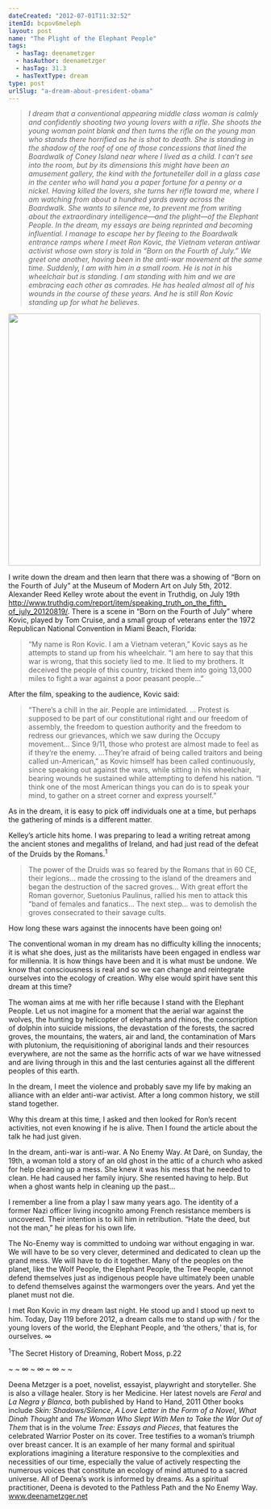 ```yaml
---
dateCreated: "2012-07-01T11:32:52"
itemId: bcpov6meleph
layout: post
name: "The Plight of the Elephant People"
tags:
  - hasTag: deenametzger
  - hasAuthor: deenametzger
  - hasTag: 31.3
  - hasTextType: dream
type: post
urlSlug: "a-dream-about-president-obama"
---
```


> *I dream that a conventional appearing middle class woman is calmly and confidently shooting two young lovers with a rifle. She shoots the young woman point blank and then turns the rifle on the young man who stands there horrified as he is shot to death. She is standing in the shadow of the roof of one of those concessions that lined the Boardwalk of Coney Island near where I lived as a child. I can’t see into the room, but by its dimensions this might have been an amusement gallery, the kind with the fortuneteller doll in a glass case in the center who will hand you a paper fortune for a penny or a nickel.* 
> *Having killed the lovers, she turns her rifle toward me, where I am watching from about a hundred yards away across the Boardwalk. She wants to silence me, to prevent me from writing about the extraordinary intelligence—and the plight—of the Elephant People. In the dream, my essays are being reprinted and becoming influential. I manage to escape her by fleeing to the Boardwalk entrance ramps where I meet Ron Kovic, the Vietnam veteran antiwar activist whose own story is told in “Born on the Fourth of July.” We greet one another, having been in the anti-war movement at the same time.* 
> *Suddenly, I am with him in a small room. He is not in his wheelchair but is standing. I am standing with him and we are embracing each other as comrades. He has healed almost all of his wounds in the course of these years. And he is still Ron Kovic standing up for what he believes.*

<img src="../images/post-bcpov6meleph-1.jpg" width=500 height="auto"/>

I write down the dream and then learn that there was a showing of “Born on the Fourth of July” at the Museum of Modern Art on July 5th, 2012. Alexander Reed Kelley wrote about the event in Truthdig, on July 19th [http://www.truthdig.com/report/item/speaking_truth_on_the_fifth_ of_july_20120819/](https://www.truthdig.com/articles/speaking-truth-on-the-fifth-of-july/). There is a scene in “Born on the Fourth of July” where Kovic, played by Tom Cruise, and a small group of veterans enter the 1972 Republican National Convention in Miami Beach, Florida: 

> “My name is Ron Kovic. I am a Vietnam veteran,” Kovic says as he attempts to stand up from his wheelchair. “I am here to say that this war is wrong, that this society lied to me. It lied to my brothers. It deceived the people of this country, tricked them into going 13,000 miles to fight a war against a poor peasant people…” 

After the film, speaking to the audience, Kovic said: 

> “There’s a chill in the air. People are intimidated. … Protest is supposed to be part of our constitutional right and our freedom of assembly, the freedom to question authority and the freedom to redress our grievances, which we saw during the Occupy movement… Since 9/11, those who protest are almost made to feel as if they’re the enemy. …They’re afraid of being called traitors and being called un-American,” as Kovic himself has been called continuously, since speaking out against the wars, while sitting in his wheelchair, bearing wounds he sustained while attempting to defend his nation. “I think one of the most American things you can do is to speak your mind, to gather on a street corner and express yourself.” 

As in the dream, it is easy to pick off individuals one at a time, but perhaps the gathering of minds is a different matter. 

Kelley’s article hits home. I was preparing to lead a writing retreat among the ancient stones and megaliths of Ireland, and had just read of the defeat of the Druids by the Romans.<sup>1</sup> 

> The power of the Druids was so feared by the Romans that in 60 CE, their legions… made the crossing to the island of the dreamers and began the destruction of the sacred groves… With great effort the Roman governor, Suetonius Paulinus, rallied his men to attack this “band of females and fanatics… The next step… was to demolish the groves consecrated to their savage cults. 

How long these wars against the innocents have been going on! 

The conventional woman in my dream has no difficulty killing the innocents; it is what she does, just as the militarists have been engaged in endless war for millennia. It is how things have been and it is what must be undone. We know that consciousness is real and so we can change and reintegrate ourselves into the ecology of creation. Why else would spirit have sent this dream at this time? 

The woman aims at me with her rifle because I stand with the Elephant People. Let us not imagine for a moment that the aerial war against the wolves, the hunting by helicopter of elephants and rhinos, the conscription of dolphin into suicide missions, the devastation of the forests, the sacred groves, the mountains, the waters, air and land, the contamination of Mars with plutonium, the requisitioning of aboriginal lands and their resources everywhere, are not the same as the horrific acts of war we have witnessed and are living through in this and the last centuries against all the different peoples of this earth. 

In the dream, I meet the violence and probably save my life by making an alliance with an elder anti-war activist. After a long common history, we still stand together. 

Why this dream at this time, I asked and then looked for Ron’s recent activities, not even knowing if he is alive. Then I found the article about the talk he had just given. 

In the dream, anti-war is anti-war. A No Enemy Way. At Daré, on Sunday, the 19th, a woman told a story of an old ghost in the attic of a church who asked for help cleaning up a mess. She knew it was his mess that he needed to clean. He had caused her family injury. She resented having to help. But when a ghost wants help in cleaning up the past… 

I remember a line from a play I saw many years ago. The identity of a former Nazi officer living incognito among French resistance members is uncovered. Their intention is to kill him in retribution. “Hate the deed, but not the man,” he pleas for his own life. 

The No-Enemy way is committed to undoing war without engaging in war. We will have to be so very clever, determined and dedicated to clean up the grand mess. We will have to do it together. Many of the peoples on the planet, like the Wolf People, the Elephant People, the Tree People, cannot defend themselves just as indigenous people have ultimately been unable to defend themselves against the warmongers over the years. And yet the planet must not die. 

I met Ron Kovic in my dream last night. He stood up and I stood up next to him. Today, Day 119 before 2012, a dream calls me to stand up with / for the young lovers of the world, the Elephant People, and ‘the others,’ that is, for ourselves. ∞

<sup>1</sup>The Secret History of Dreaming, Robert Moss, p.22 

~ ~ ∞ ~ ∞ ~ ∞ ~ ~ 

Deena Metzger is a poet, novelist, essayist, playwright and storyteller. She is also a village healer. Story is her Medicine. Her latest novels are *Feral* and *La Negra y Blanca*, both published by Hand to Hand, 2011 Other books include *Skin: Shadows/Silence*, *A Love Letter in the Form of a Novel*, *What Dinah Thought* and *The Woman Who Slept With Men to Take the War Out of Them* that is in the volume *Tree: Essays and Pieces*, that features the celebrated Warrior Poster on its cover. Tree testifies to a woman’s triumph over breast cancer. It is an example of her many formal and spiritual explorations imagining a literature responsive to the complexities and necessities of our time, especially the value of actively respecting the numerous voices that constitute an ecology of mind attuned to a sacred universe. All of Deena’s work is informed by dreams. As a spiritual practitioner, Deena is devoted to the Pathless Path and the No Enemy Way. 
[www.deenametzger.net ](http://deenametzger.net/)


